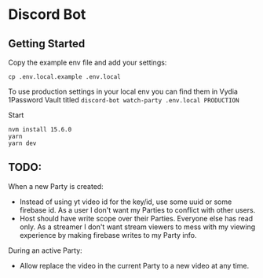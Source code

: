 # Discord Bot

## Getting Started

Copy the example env file and add your settings:

```
cp .env.local.example .env.local
```

To use production settings in your local env you can find them in Vydia 1Password Vault titled `discord-bot watch-party .env.local PRODUCTION`

Start

```
nvm install 15.6.0
yarn
yarn dev
```

## TODO:

When a new Party is created:
 - Instead of using yt video id for the key/id, use some uuid or some firebase id. As a user I don't want my Parties to conflict with other users.
 - Host should have write scope over their Parties. Everyone else has read only. As a streamer I don't want stream viewers to mess with my viewing experience by making firebase writes to my Party info.

During an active Party:
 - Allow replace the video in the current Party to a new video at any time.
